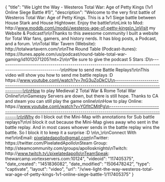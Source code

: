 {
    "title": "We Light the Way - Westeros Total War: Age of Petty Kings (1v1 Online Siege Battle #1)",
    "description": "Welcome to the very first battle of Westeros Total War: Age of Petty Kings.  This is a 1v1 Siege battle between House Stark and House Hightower.  Enjoy the battle!\n\nLink to Mod: http:\/\/www.moddb.com\/mods\/westeros-age-of-petty-kings\n_\nVisit my Website & Podcast!\n\nThanks to this awesome community I built a website for Total War fans, gamers, and history nerds.  It has blog posts, a Podcast, and a forum.  \n\nTotal War Tavern (Website): http:\/\/totalwartavern.com\/\n\nThe Round Table (Podcast-itunes): https:\/\/itunes.apple.com\/us\/podcast\/round-table-total-war-gaming\/id1012071205?mt=2\n\n*Be sure to give the podcast 5 Stars :D\n-------------------------------------------------------------------------------------------------------------\n\nHow to send me Battle Replays!\n\nThis video will show you how to send me battle replays :D https:\/\/www.youtube.com\/watch?v=7nG3uZoDkCU\n-------------------------------------------------------------------------------------------------------------\n\nHow to play Medieval 2 Total War & Rome Total War Online!\n\nGamespy Servers are down, but there is still hope.  Thanks to CA and steam you can still play the game online\n\nHow to play Online: https:\/\/www.youtube.com\/watch?v=YGfItCMitPg\n-------------------------------------------------------------------------------------------------------------\n\nWhy do I block out the Mini-Map with annotations for Sub battle replays?\n\nI block it out because the Mini-Map gives away who sent in the battle replay.  And in most cases whoever sends in the battle replay wins the battle.  So I block it to keep it a surprise :D  \n\n_\n\nConnect With me!\n\nEmail: pixelatedapollo@gmail.com\nTwitter: https:\/\/twitter.com\/PixelatedApollo\nSteam Group:  http:\/\/steamcommunity.com\/groups\/apollosknights\nTwitch: http:\/\/www.twitch.tv\/pixelatedapollo\nTeamSpeak: thewarcamp.vortexservers.com:10124",
    "videoid": "117405375",
    "date_created": "1451836082",
    "date_modified": "1506478242",
    "type": "captivate",
    "layout": "video",
    "url": "\/v\/we-light-the-way-westeros-total-war-age-of-petty-kings-1v1-online-siege-battle-1\/117405375"
}